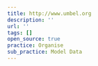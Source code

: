 ```yaml
---
title: http://www.umbel.org
description: ''
url: ''
tags: []
open_source: true
practice: Organise
sub_practice: Model Data
---
```

